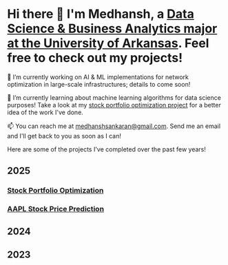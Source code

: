 # Hi there 👋 I'm Medhansh, a [Data Science & Business Analytics major at the University of Arkansas](linkedin.com/in/medhansh-sankaran/). Feel free to check out my projects!

🔭 I’m currently working on AI & ML implementations for network optimization in large-scale infrastructures; details to come soon!

🌱 I’m currently learning about machine learning algorithms for data science purposes! Take a look at my [stock portfolio optimization project](###stock-portfolio-optimization) for a better idea of the work I've done.

📫 You can reach me at medhanshsankaran@gmail.com. Send me an email and I'll get back to you as soon as I can!

Here are some of the projects I've completed over the past few years!

## 2025
### [Stock Portfolio Optimization](https://github.com/medhanshsankaran/Stock-Portfolio-Optimization)
### [AAPL Stock Price Prediction](https://github.com/medhanshsankaran/AAPL-Stock-Prediction)

## 2024

## 2023


<!--
**medhanshsankaran/medhanshsankaran** is a ✨ _special_ ✨ repository because its `README.md` (this file) appears on your GitHub profile.

Here are some ideas to get you started:


- 
- 👯 I’m looking to collaborate on ...
- 🤔 I’m looking for help with ...
- 💬 Ask me about ...
- 
- 😄 Pronouns: ...
- ⚡ Fun fact: ...
-->
